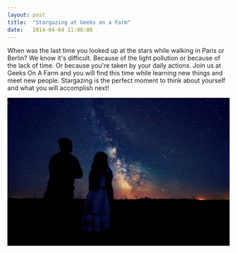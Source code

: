 ```yaml
---
layout: post
title:  "Stargazing at Geeks on a Farm"
date:   2014-04-04 11:00:00
---
```


When was the last time you looked up at the stars while walking in Paris or Berlin? We know it's difficult. Because of the light pollution or because of the lack of time. Or because you're taken by your daily actions. Join us at Geeks On A Farm and you will find this time while learning new things and meet new people. Stargazing is the perfect moment to think about yourself and what you will accomplish next!

![Stargazing](/img/stargazing.jpg)
